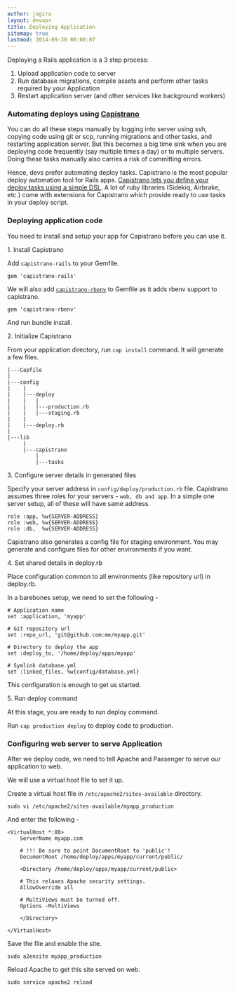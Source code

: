 ```yaml
---
author: jagira
layout: devops
title: Deploying Application
sitemap: true
lastmod: 2014-09-30 00:00:07
---
```


Deploying a Rails application is a 3 step process:

1. Upload application code to server
2. Run database migrations, compile assets and perform other tasks
   required by your Application
3. Restart application server (and other services like background
   workers)

### Automating deploys using [Capistrano](http://capistranorb.com/)

You can do all these steps manually by logging into server using ssh,
copying code using git or scp, running migrations and other tasks, and
restarting application server. But this becomes a big time sink when you
are deploying code frequently (say multiple times a day) or to multiple
servers. Doing these tasks manually also carries a risk of committing errors.

Hence, devs prefer automating deploy tasks. Capistrano is the most
popular deploy automation tool for Rails apps. [Capistrano lets you
define your deploy tasks using a simple DSL](http://capistranorb.com/).
A lot of ruby libraries (Sidekiq, Airbrake, etc.) come with extensions
for Capistrano which provide ready to use tasks in your deploy script.

### Deploying application code

You need to install and setup your app for Capistrano before you can use
it.

1\. Install Capistrano

Add `capistrano-rails` to your Gemfile.

```
gem 'capistrano-rails'
```

We will also add [`capistrano-rbenv`](https://github.com/capistrano/rbenv) to 
Gemfile as it adds rbenv support to capistrano.

```
gem 'capistrano-rbenv'
```

And run bundle install.

2\. Initialize Capistrano

From your application directory, run `cap install` command. It will
generate a few files.

```
|---Capfile
|
|---config
|    |
|    |---deploy
|    |   |
|    |   |---production.rb
|    |   |---staging.rb
|    |
|    |---deploy.rb
|
|---lib
     |
     |---capistrano
         |
         |---tasks
```

3\. Configure server details in generated files

Specify your server address in `config/deploy/production.rb` file.
Capistrano assumes three roles for your servers - `web, db and app`. In
a simple one server setup, all of these will have same address.

```
role :app, %w{SERVER-ADDRESS}
role :web, %w{SERVER-ADDRESS}
role :db,  %w{SERVER-ADDRESS}
```

Capistrano also generates a config file for staging environment. You may
generate and configure files for other environments if you want.

4\. Set shared details in deploy.rb

Place configuration common to all environments (like repository url) in deploy.rb.

In a barebones setup, we need to set the following -

```
# Application name
set :application, 'myapp'

# Git repository url
set :repo_url, 'git@github.com:me/myapp.git'

# Directory to deploy the app
set :deploy_to, '/home/deploy/apps/myapp'

# Symlink database.yml
set :linked_files, %w{config/database.yml}
```

This configuration is enough to get us started.

5\. Run deploy command

At this stage, you are ready to run deploy command. 

Run `cap production deploy` to deploy code to production.

### Configuring web server to serve Application

After we deploy code, we need to tell Apache and Passenger to serve our
application to web.

We will use a virtual host file to set it up. 

Create a virtual host file in `/etc/apache2/sites-available` directory.

```
sudo vi /etc/apache2/sites-available/myapp_production
```

And enter the following -

```
<VirtualHost *:80>
    ServerName myapp.com
    
    # !!! Be sure to point DocumentRoot to 'public'!
    DocumentRoot /home/deploy/apps/myapp/current/public/
    
    <Directory /home/deploy/apps/myapp/current/public>
    
    # This relaxes Apache security settings.
    AllowOverride all

    # MultiViews must be turned off.
    Options -MultiViews

    </Directory>

</VirtualHost>
```

Save the file and enable the site.

```
sudo a2ensite myapp_production
```

Reload Apache to get this site served on web.

```
sudo service apache2 reload
```
